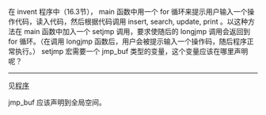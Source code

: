 在 invent 程序中（16.3节）， main 函数中用一个 for 循环来提示用户输入一个操作代码，读入代码，然后根据代码调用 insert, search, update, print 。以这种方法在 main 函数中加入一个 setjmp 调用，要求使随后的 longjmp 调用会返回到 for 循环。（在调用 longjmp 函数后，用户会被提示输入一个操作码，随后程序正常执行。） setjmp 宏需要一个 jmp_buf 类型的变量，这个变量应该在哪里声明呢？

---

见[程序](./dir_ex_04)

jmp_buf 应该声明到全局空间。